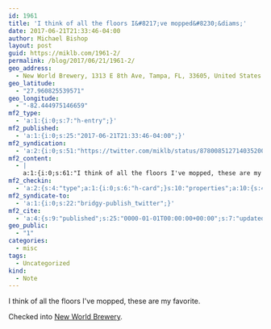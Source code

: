 ```yaml
---
id: 1961
title: 'I think of all the floors I&#8217;ve mopped&#8230;&diams;'
date: 2017-06-21T21:33:46-04:00
author: Michael Bishop
layout: post
guid: https://miklb.com/1961-2/
permalink: /blog/2017/06/21/1961-2/
geo_address:
  - New World Brewery, 1313 E 8th Ave, Tampa, FL, 33605, United States
geo_latitude:
  - "27.960825539571"
geo_longitude:
  - "-82.444975146659"
mf2_type:
  - 'a:1:{i:0;s:7:"h-entry";}'
mf2_published:
  - 'a:1:{i:0;s:25:"2017-06-21T21:33:46-04:00";}'
mf2_syndication:
  - 'a:2:{i:0;s:51:"https://twitter.com/miklb/status/878008512714035200";i:1;a:1:{i:0;s:69:"https://www.swarmapp.com/user/153938/checkin/594b1e7a98fbfc0d06dc1ac2";}}'
mf2_content:
  - |
    a:1:{i:0;s:61:"I think of all the floors I've mopped, these are my favorite.";}
mf2_checkin:
  - 'a:2:{s:4:"type";a:1:{i:0;s:6:"h-card";}s:10:"properties";a:10:{s:4:"name";a:1:{i:0;s:17:"New World Brewery";}s:3:"url";a:2:{i:0;s:49:"https://foursquare.com/v/4b0586c2f964a520c56c22e3";i:1;s:26:"http://newworldbrewery.net";}s:3:"tel";a:1:{i:0;s:14:"(813) 248-4969";}s:8:"latitude";a:1:{i:0;d:27.960825539571001;}s:9:"longitude";a:1:{i:0;d:-82.444975146659004;}s:14:"street-address";a:1:{i:0;s:14:"1313 E 8th Ave";}s:8:"locality";a:1:{i:0;s:5:"Tampa";}s:6:"region";a:1:{i:0;s:2:"FL";}s:12:"country-name";a:1:{i:0;s:13:"United States";}s:11:"postal-code";a:1:{i:0;s:5:"33605";}}}'
mf2_syndicate-to:
  - 'a:1:{i:0;s:22:"bridgy-publish_twitter";}'
mf2_cite:
  - 'a:4:{s:9:"published";s:25:"0000-01-01T00:00:00+00:00";s:7:"updated";s:25:"0000-01-01T00:00:00+00:00";s:8:"category";a:1:{i:0;s:0:"";}s:6:"author";a:0:{}}'
geo_public:
  - "1"
categories:
  - misc
tags:
  - Uncategorized
kind:
  - Note
---
```

I think of all the floors I've mopped, these are my favorite.
<p>Checked into <a class="h-card p-location" href="http://newworldbrewery.net">New World Brewery</a>.</p>